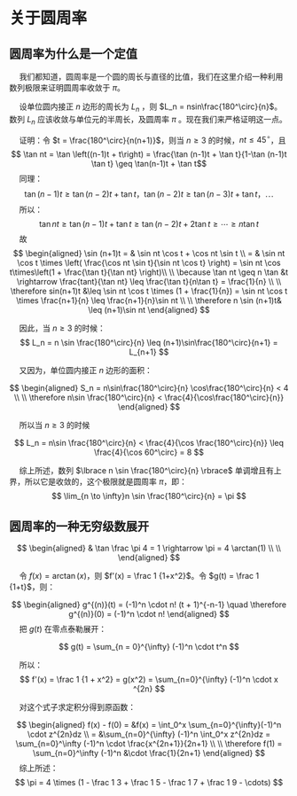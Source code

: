 # 关于圆周率
## 圆周率为什么是一个定值
&emsp; 我们都知道，圆周率是一个圆的周长与直径的比值，我们在这里介绍一种利用数列极限来证明圆周率收敛于 $\pi$。

&emsp; 设单位圆内接正 $n$ 边形的周长为 $L_n$ ，则 $L_n = nsin\frac{180^\circ}{n}$。数列 $L_n$ 应该收敛与单位元的半周长，及圆周率 $\pi$ 。现在我们来严格证明这一点。

&emsp; 证明：令 $t = \frac{180^\circ}{n(n+1)}$，则当 $n \geq 3$ 的时候，$nt \leq 45^\circ$，且
$$ \tan nt = \tan \left((n-1)t + t\right) = \frac{\tan (n-1)t + \tan t}{1-\tan (n-1)t \tan t} \geq \tan(n-1)t + \tan t$$
&emsp; 同理：
$$ \tan (n-1)t \geq \tan(n-2)t + \tan t，\tan(n-2)t \geq \tan(n-3)t + \tan t，\cdots $$
&emsp; 所以：
$$ \tan nt \geq \tan (n-1)t + \tan t \geq \tan (n-2)t + 2\tan t \geq \cdots \geq n\tan t $$
&emsp; 故
$$
\begin{aligned}
\sin (n+1)t = & \sin nt \cos t + \cos nt \sin t \\
= & \sin nt \cos t \times \left( \frac{\cos nt \sin t}{\sin nt \cos t} \right) = \sin nt \cos t\times\left(1 +  \frac{\tan t}{\tan nt} \right)\\ \\ 
\because \tan nt \geq n \tan &t \rightarrow \frac{tant}{\tan nt} \leq \frac{\tan t}{n\tan t} = \frac{1}{n} \\ \\
\therefore sin(n+1)t &\leq \sin nt \cos t \times (1 + \frac{1}{n}) = \sin nt \cos t \times \frac{n+1}{n} \leq \frac{n+1}{n}\sin nt \\ \\
\therefore n \sin (n+1)t& \leq (n+1)\sin nt
\end{aligned}
$$

&emsp; 因此，当 $n \geq 3$ 的时候：
$$ L_n = n \sin \frac{180^\circ}{n} \leq (n+1)\sin\frac{180^\circ}{n+1} = L_{n+1} $$

&emsp; 又因为，单位圆内接正 $n$ 边形的面积：

$$
\begin{aligned}
S_n = n\sin\frac{180^\circ}{n} \cos\frac{180^\circ}{n} < 4 \\ \\ 
\therefore n\sin \frac{180^\circ}{n} < \frac{4}{\cos\frac{180^\circ}{n}}
\end{aligned}
$$

&emsp; 所以当 $n \geq 3$ 的时候

$$ L_n  = n\sin \frac{180^\circ}{n} < \frac{4}{\cos \frac{180^\circ}{n}} \leq \frac{4}{\cos 60^\circ} = 8 $$

&emsp; 综上所述，数列 $\lbrace n \sin \frac{180^\circ}{n} \rbrace$ 单调增且有上界，所以它是收敛的，这个极限就是圆周率 $\pi$，即：
$$ \lim_{n \to \infty}n \sin \frac{180^\circ}{n} = \pi $$

## 圆周率的一种无穷级数展开
$$
\begin{aligned}
& \tan \frac \pi 4 = 1 \rightarrow \pi = 4 \arctan(1) \\ \\
\end{aligned}
$$

&emsp; 令 $f(x) = \arctan(x)$，则 $f'(x) = \frac 1 {1+x^2}$。令 $g(t) = \frac 1 {1+t}$，则：

$$
\begin{aligned}
g^{(n)}(t) = (-1)^n \cdot n! (t + 1)^{-n-1} \quad \therefore g^{(n)}(0) = (-1)^n \cdot n!
\end{aligned}
$$
&emsp; 把 $g(t)$ 在零点泰勒展开：

$$ g(t) = \sum_{n = 0}^{\infty} (-1)^n \cdot t^n $$

&emsp; 所以：
$$ f'(x) = \frac 1 {1 + x^2} = g(x^2) = \sum_{n=0}^{\infty} (-1)^n \cdot x ^{2n} $$

&emsp; 对这个式子求定积分得到原函数：

$$
\begin{aligned}
f(x) - f(0) = &f(x) = \int_0^x \sum_{n=0}^{\infty}(-1)^n \cdot z^{2n}dz \\
= &\sum_{n=0}^{\infty} (-1)^n \int_0^x z^{2n}dz = \sum_{n=0}^\infty (-1)^n \cdot \frac{x^{2n+1}}{2n+1} \\ \\
\therefore f(1) = \sum_{n=0}^\infty (-1)^n &\cdot \frac{1}{2n+1}
\end{aligned}
$$
&emsp; 综上所述：
$$ \pi = 4 \times (1 - \frac 1 3 + \frac 1 5 - \frac 1 7 + \frac 1 9 - \cdots) $$